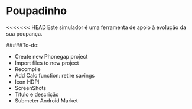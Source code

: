 # Poupadinho

<<<<<<< HEAD
Este simulador é uma ferramenta de apoio à evolução da sua poupança.

#####To-do:
- Create new Phonegap project
- Import files to new project
- Recompile
- Add Calc function: retire savings
- Icon HDPI
- ScreenShots
- Título e descrição
- Submeter Android Market
